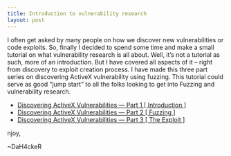 ```yaml
---
title: Introduction to vulnerability research
layout: post
---
```


I often get asked by many people on how we discover new vulnerabilities or code exploits. So, finally I decided to spend some time and make a small tutorial on what vulnerability research is all about. <!--more--> Well, it’s not a tutorial as such, more of an introduction. But I have covered all aspects of it – right from discovery to exploit creation process. I have made this three part series on discovering ActiveX vulnerability using fuzzing. This tutorial could serve as good “jump start” to all the folks looking to get into Fuzzing and vulnerability research.

* [Discovering ActiveX Vulnerabilities — Part 1 [ Introduction ]](http://hypersecurity.blogspot.com/2009/08/discovering-activex-vulnerabilities.html)
* [Discovering ActiveX Vulnerabilities — Part 2 [ Fuzzing ]](http://hypersecurity.blogspot.com/2009/08/discovering-activex-vulnerabilities_12.html)
* [Discovering ActiveX Vulnerabilities — Part 3 [ The Exploit ]](http://hypersecurity.blogspot.com/2009/08/discovering-activex-vulnerabilities_20.html)

njoy,

~DaH4ckeR